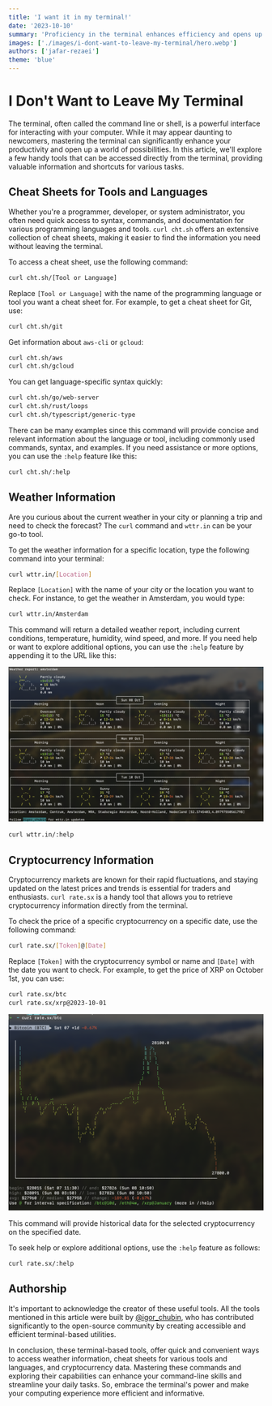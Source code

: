 ```yaml
---
title: 'I want it in my terminal!'
date: '2023-10-10'
summary: 'Proficiency in the terminal enhances efficiency and opens up a world of opportunities with handy tools and quick commands.'
images: ['./images/i-dont-want-to-leave-my-terminal/hero.webp']
authors: ['jafar-rezaei']
theme: 'blue'
---
```


# I Don't Want to Leave My Terminal

The terminal, often called the command line or shell, is a powerful interface for interacting with your computer. While it may appear daunting to newcomers, mastering the terminal can significantly enhance your productivity and open up a world of possibilities. In this article, we'll explore a few handy tools that can be accessed directly from the terminal, providing valuable information and shortcuts for various tasks.

## Cheat Sheets for Tools and Languages

Whether you're a programmer, developer, or system administrator, you often need quick access to syntax, commands, and documentation for various programming languages and tools. `curl cht.sh` offers an extensive collection of cheat sheets, making it easier to find the information you need without leaving the terminal.

To access a cheat sheet, use the following command:

```bash
curl cht.sh/[Tool or Language]
```

Replace `[Tool or Language]` with the name of the programming language or tool you want a cheat sheet for. For example, to get a cheat sheet for Git, use:

```bash
curl cht.sh/git
```

Get information about `aws-cli` or `gcloud`:

```bash
curl cht.sh/aws
curl cht.sh/gcloud
```

You can get language-specific syntax quickly:

```bash
curl cht.sh/go/web-server
curl cht.sh/rust/loops
curl cht.sh/typescript/generic-type
```

There can be many examples since this command will provide concise and relevant information about the language or tool, including commonly used commands, syntax, and examples. If you need assistance or more options, you can use the `:help` feature like this:

```bash
curl cht.sh/:help
```

## Weather Information

Are you curious about the current weather in your city or planning a trip and need to check the forecast? The `curl` command and `wttr.in` can be your go-to tool.

To get the weather information for a specific location, type the following command into your terminal:

```bash
curl wttr.in/[Location]
```

Replace `[Location]` with the name of your city or the location you want to check. For instance, to get the weather in Amsterdam, you would type:

```bash
curl wttr.in/Amsterdam
```

This command will return a detailed weather report, including current conditions, temperature, humidity, wind speed, and more. If you need help or want to explore additional options, you can use the `:help` feature by appending it to the URL like this:

![Amsterdam weather](./images/i-dont-want-to-leave-my-terminal/weather.png 'Amsterdam weather')

```bash
curl wttr.in/:help
```

## Cryptocurrency Information

Cryptocurrency markets are known for their rapid fluctuations, and staying updated on the latest prices and trends is essential for traders and enthusiasts. `curl rate.sx` is a handy tool that allows you to retrieve cryptocurrency information directly from the terminal.

To check the price of a specific cryptocurrency on a specific date, use the following command:

```bash
curl rate.sx/[Token]@[Date]
```

Replace `[Token]` with the cryptocurrency symbol or name and `[Date]` with the date you want to check. For example, to get the price of XRP on October 1st, you can use:

```bash
curl rate.sx/btc
curl rate.sx/xrp@2023-10-01
```

![BTC daily chart](./images/i-dont-want-to-leave-my-terminal/crypto.png 'BTC daily')

This command will provide historical data for the selected cryptocurrency on the specified date.

To seek help or explore additional options, use the `:help` feature as follows:

```bash
curl rate.sx/:help
```

## Authorship

It's important to acknowledge the creator of these useful tools. All the tools mentioned in this article were built by [@igor_chubin](https://twitter.com/igor_chubin), who has contributed significantly to the open-source community by creating accessible and efficient terminal-based utilities.

In conclusion, these terminal-based tools, offer quick and convenient ways to access weather information, cheat sheets for various tools and languages, and cryptocurrency data. Mastering these commands and exploring their capabilities can enhance your command-line skills and streamline your daily tasks. So, embrace the terminal's power and make your computing experience more efficient and informative.
